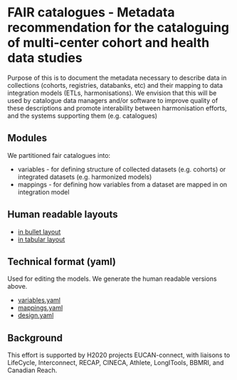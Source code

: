 # FAIR catalogues - Metadata recommendation for the cataloguing of multi-center cohort and health data studies

Purpose of this is to document the metadata necessary to describe data in collections (cohorts, registries, databanks, etc) and their mapping to data integration models (ETLs, harmonisations).
We envision that this will be used by catalogue data managers and/or software to improve quality of these descriptions and promote interability between harmonisation efforts, and the systems supporting them (e.g. catalogues)

## Modules

We partitioned fair catalogues into:

* variables - for defining structure of collected datasets (e.g. cohorts) or integrated datasets (e.g. harmonized models)
* mappings - for defining how variables from a dataset are mapped in on integration model

## Human readable layouts

* [in bullet layout](bulletformat.md)
* [in tabular layout](tableformat.md)

## Technical format (yaml)

Used for editing the models. We generate the human readable versions above.

* [variables.yaml](variables.yaml)
* [mappings.yaml](mappings.yaml)
* [design.yaml](design.yaml)


## Background

This effort is supported by H2020 projects EUCAN-connect, with liaisons to LifeCycle, Interconnect, RECAP, CINECA, Athlete, LongITools, BBMRI, and Canadian Reach.

